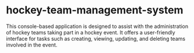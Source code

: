 # hockey-team-management-system
This console-based application is designed to assist with the administration of hockey teams taking part in a hockey event. It offers a user-friendly interface for tasks such as creating, viewing, updating, and deleting teams involved in the event.
